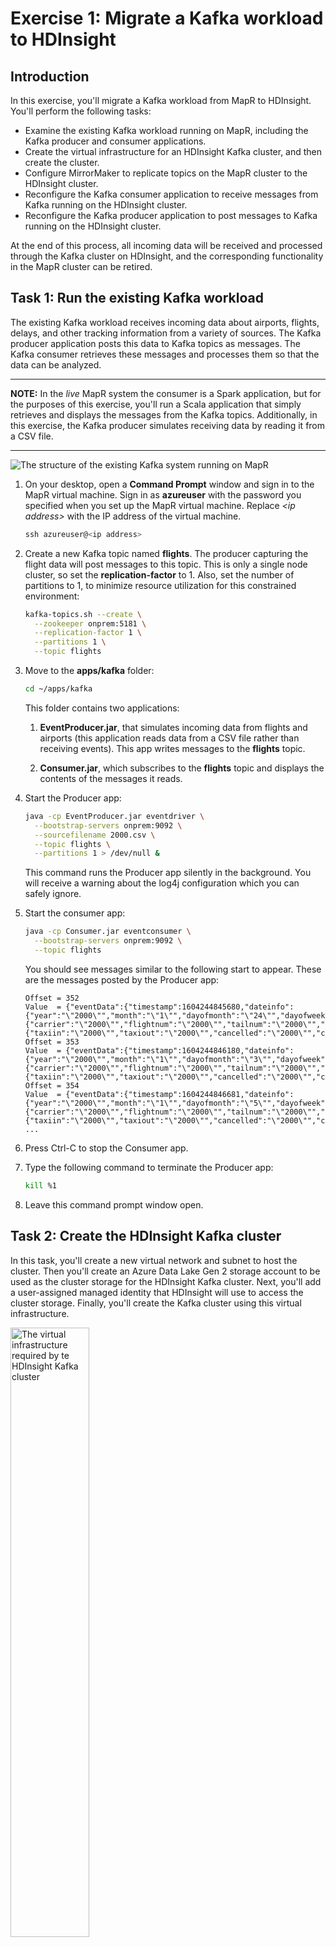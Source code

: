 # Exercise 1: Migrate a Kafka workload to HDInsight

## Introduction

In this exercise, you'll migrate a Kafka workload from MapR to HDInsight. You'll perform the following tasks:

- Examine the existing Kafka workload running on MapR, including the Kafka producer and consumer applications.
- Create the virtual infrastructure for an HDInsight Kafka cluster, and then create the cluster.
- Configure MirrorMaker to replicate topics on the MapR cluster to the HDInsight cluster.
- Reconfigure the Kafka consumer application to receive messages from Kafka running on the HDInsight cluster.
- Reconfigure the Kafka producer application to post messages to Kafka running on the HDInsight cluster.

At the end of this process, all incoming data will be received and processed through the Kafka cluster on HDInsight, and the corresponding functionality in the MapR cluster can be retired.

## Task 1: Run the existing Kafka workload

The existing Kafka workload receives incoming data about airports, flights, delays, and other tracking information from a variety of sources. The Kafka producer application posts this data to Kafka topics as messages. The Kafka consumer retrieves these messages and processes them so that the data can be analyzed. 

---

**NOTE:**
In the *live* MapR system the consumer is a Spark application, but for the purposes of this exercise, you'll run a Scala application that simply retrieves and displays the messages from the Kafka topics. Additionally, in this exercise, the Kafka producer simulates receiving data by reading it from a CSV file.

---

![The structure of the existing Kafka system running on MapR](../Images/1-KafkaSystem.png)

1. On your desktop, open a **Command Prompt** window and sign in to the MapR virtual machine. Sign in as **azureuser** with the password you specified when you set up the MapR virtual machine. Replace *\<ip address\>* with the IP address of the virtual machine.

    ```PowerShell
    ssh azureuser@<ip address>
    ```

1. Create a new Kafka topic named **flights**. The producer capturing the flight data will post messages to this topic. This is only a single node cluster, so set the **replication-factor** to 1. Also, set the number of partitions to 1, to minimize resource utilization for this constrained environment:

    ```bash
    kafka-topics.sh --create \
      --zookeeper onprem:5181 \
      --replication-factor 1 \
      --partitions 1 \
      --topic flights
    ```

1. Move to the **apps/kafka** folder: 

    ```bash
    cd ~/apps/kafka
    ```

    This folder contains two applications:

    1. **EventProducer.jar**, that simulates incoming data from flights and airports (this application reads data from a CSV file rather than receiving events). This app writes messages to the **flights** topic.

    1. **Consumer.jar**, which subscribes to the **flights** topic and displays the contents of the messages it reads.

1. Start the Producer app:

    ```bash
    java -cp EventProducer.jar eventdriver \
      --bootstrap-servers onprem:9092 \
      --sourcefilename 2000.csv \
      --topic flights \
      --partitions 1 > /dev/null &
    ```

    This command runs the Producer app silently in the background. You will receive a warning about the log4j configuration which you can safely ignore.

1. Start the consumer app:

    ```bash
    java -cp Consumer.jar eventconsumer \
      --bootstrap-servers onprem:9092 \
      --topic flights
    ```

    You should see messages similar to the following start to appear. These are the messages posted by the Producer app:

    ```text
    Offset = 352
    Value  = {"eventData":{"timestamp":1604244845680,"dateinfo":{"year":"\"2000\"","month":"\"1\"","dayofmonth":"\"24\"","dayofweek":"\"1\"","deptime":"\"2000\"","crsdeptime":"\"2000\"","arrtime":"\"2000\"","crsarrtime":"\"2000\""},"flightinfo":{"carrier":"\"2000\"","flightnum":"\"2000\"","tailnum":"\"2000\"","elapsedtime":"\"2000\"","crselapsedtime":"\"2000\"","airtime":"\"2000\"","arrdelay":"\"2000\"","depdelay":"\"2000\"","origin":"\"2000\"","dest":"\"2000\"","distance":"\"2000\""},"delayinfo":{"taxiin":"\"2000\"","taxiout":"\"2000\"","cancelled":"\"2000\"","cancellationcode":"\"2000\"","diverted":"\"2000\"","carrierdelay":"\"2000\"","weatherdelay":"\"2000\"","nasdelay":"\"2000\"","securitydelay":"\"2000\"","lateaircraftdelay":"\"2000\""}}}
    Offset = 353
    Value  = {"eventData":{"timestamp":1604244846180,"dateinfo":{"year":"\"2000\"","month":"\"1\"","dayofmonth":"\"3\"","dayofweek":"\"1\"","deptime":"\"2000\"","crsdeptime":"\"2000\"","arrtime":"\"2000\"","crsarrtime":"\"2000\""},"flightinfo":{"carrier":"\"2000\"","flightnum":"\"2000\"","tailnum":"\"2000\"","elapsedtime":"\"2000\"","crselapsedtime":"\"2000\"","airtime":"\"2000\"","arrdelay":"\"2000\"","depdelay":"\"2000\"","origin":"\"2000\"","dest":"\"2000\"","distance":"\"2000\""},"delayinfo":{"taxiin":"\"2000\"","taxiout":"\"2000\"","cancelled":"\"2000\"","cancellationcode":"\"2000\"","diverted":"\"2000\"","carrierdelay":"\"2000\"","weatherdelay":"\"2000\"","nasdelay":"\"2000\"","securitydelay":"\"2000\"","lateaircraftdelay":"\"2000\""}}}
    Offset = 354
    Value  = {"eventData":{"timestamp":1604244846681,"dateinfo":{"year":"\"2000\"","month":"\"1\"","dayofmonth":"\"5\"","dayofweek":"\"3\"","deptime":"\"2000\"","crsdeptime":"\"2000\"","arrtime":"\"2000\"","crsarrtime":"\"2000\""},"flightinfo":{"carrier":"\"2000\"","flightnum":"\"2000\"","tailnum":"\"2000\"","elapsedtime":"\"2000\"","crselapsedtime":"\"2000\"","airtime":"\"2000\"","arrdelay":"\"2000\"","depdelay":"\"2000\"","origin":"\"2000\"","dest":"\"2000\"","distance":"\"2000\""},"delayinfo":{"taxiin":"\"2000\"","taxiout":"\"2000\"","cancelled":"\"2000\"","cancellationcode":"\"2000\"","diverted":"\"2000\"","carrierdelay":"\"2000\"","weatherdelay":"\"2000\"","nasdelay":"\"2000\"","securitydelay":"\"2000\"","lateaircraftdelay":"\"2000\""}}}
    ...
    ```

1. Press Ctrl-C to stop the Consumer app.

1. Type the following command to terminate the Producer app:

    ```bash
    kill %1
    ```

1. Leave this command prompt window open.

## Task 2: Create the HDInsight Kafka cluster

In this task, you'll create a new virtual network and subnet to host the cluster.  Then you'll create an Azure Data Lake Gen 2 storage account to be used as the cluster storage for the HDInsight Kafka cluster. Next, you'll add a user-assigned managed identity that HDInsight will use to access the cluster storage. Finally, you'll create the Kafka cluster using this virtual infrastructure.

<img alt="The virtual infrastructure required by te HDInsight Kafka cluster" src="../Images/1-HDInsightKafka.png" width=50%>

### Create the virtual network

1. Return to the Azure portal in the web browser.

1. If the Home page isn't currently displayed, click select the **Home** link in the upper left hand corner:

     ![The **Home** link on a page in the Azure portal](../Images/1-Home-Link.png)

1. On the Home page, hover over the **Resource groups** icon, and then select **Create**:

    ![The Resource Groups icon on the Home page in the Azure portal](../Images/1-Home-Page.png)

1. On the **Create a resource group** page,  select the same subscription and region that you used to create the MapR virtual machine. Name the resource group **workshoprg*9999***, and then select **Review + create**.

1. On the validation page, select **Create**, and wait while the resource group is created.

1. Go to the Azure Home page and select **Create a resource**.

1. On the **New** page, in the **Search the Marketplace** box, type **virtual network**, and then select **Virtual Network** from the list that appears:

    ![The New page in the Azure portal. The user has selected **Virtual Network**](../Images/1-New-Virtual-Network.png)

1. On the **Virtual Network** page, select **Create**.

1. On the **Basics** tab of the **Create virtual network** page, enter the following settings, and then select **Next : IP Addresses**:


    > [!NOTE]
    > In this table, replace the **9999** with the suffix that was generated to uniquely identify your resources as part of the lab setup.
    
    | Field | Value|
    |-|-|
    | Subscription | Select your subscription |
    | Resource group | workshoprg*9999* |
    | Name | clustervnet |
    | Region | Select the same region used by the MapR virtual machine and the **workshoprg*9999*** resource group |


1. On the **IP Addresses** tab, enter the following settings, and then select **Review + create**:

    | Field | Value|
    |-|-|
    | IPv4 address space | Accept the default address space |
    | Add IPv6 address space | Leave unchecked |
    | Add subnet | Click the **default** subnet. In the **Edit subnet** pane, change the name of the subnet to **clustersubnet**, and then select **Save** |

    ![The **IP Addresses** tab for a new virtual network. The user has changed the name of the subnet to **clustersubnet**](../Images/1-Edit-Subnet.png)

1. On the validation page, select **Create**, and wait while the virtual network is created.

### Create the storage account

1. Go to the Azure Home page and select **Create a resource**.

1. On the **New** page, in the **Search the Marketplace** box, type **storage account**, and then select **Storage account** from the list that appears.

1. On the **Storage account** page, select **Create**.

1. On the **Basics** tab of the **Create storage account** page, enter the following settings, and then select **Next : Networking**:

    | Field | Value|
    |-|-|
    | Subscription | Select your subscription |
    | Resource group | workshoprg*9999* |
    | Storage account name | clusterstorage*9999*, where *9999* is your unique suffix |
    | Location | Select the same region used by the Cloudera virtual machine and the **workshoprg*9999*** resource group |
    | Performance | Standard |
    | Account Kind | StorageV2 (general purpose v2) |
    | Replication | Zone-redundant storage (ZRS) |

1. On the **Networking** tab, accept the default settings, and then select **Next : Data protection**.

1. On the **Data protection** tab, accept the default settings, and then select **Next : Advanced**.

1. On **Advanced** tab, under **Data Lake Storage Gen2**, select **Enabled** for **Hierarchical namespace**. Leave all other settings at their default values, and then select **Review + create**.

1. On the validation page, select **Create**, and wait while the storage account is created.

### Create the user assigned managed identity

1. Go to the Azure Home page and select **Create a resource**.

1. On the **New** page, in the **Search the Marketplace** box, type **user assigned**, and then select **User Assigned Managed Identity** from the list that appears.

1. On the **User Assigned Managed Identity** page, select **Create**.

1. On the **Basics** tab of the **Create User Assigned Managed Identity** page, enter the following settings, and then select **Review + create**:

    | Field | Value|
    |-|-|
    | Subscription | Select your subscription |
    | Resource group | workshoprg*9999* |
    | Region | Select the same region used by the MapR virtual machine and the **workshoprg*9999*** resource group |
    | Name | clustermanagedid |

1. On the validation page, select **Create**, and wait while the user assigned managed identity is created.

1. On the Home page in the Azure portal, under **Recent resources**, select **clusterstorage*9999***.

1. On the **clusterstorage*9999*** page, select **Access Control (IAM)**:

    ![The **clusterstorage*9999*** page in the Azure portal. The user has selected **Access Control (IAM)**](../Images/1-Storage-Account.png)

1. On the **clusterstorage*9999* | Access Control (IAM)** page, select **Add**, and then select **Add role assignment**:


    ![The **clusterstorage*9999* | Access Control (IAM)** page in the Azure portal. The user has selected **Add role assignment**](../Images/1-Add-Role-Assignment.png)

1. In the **Add role assignment** pane, enter the following settings, and then select **Save**:

    | Field | Value|
    |-|-|
    | Role | Storage Blob Data Owner |
    | Assign access to | User assigned managed identity |
    | Subscription | Select your subscription |
    | Select | clustermanagedid |

1. Wait while the role is assigned, and then click **Role assignments** to verify that it has been assigned successfully:

    ![The **Role assignments** page in the Azure portal. The **clustermanagedid** identity has been assigned the **Storage BlobData Owner** role in the storage account](../Images/1-Verify-Role-Assignment.png)

### Create the Kafka cluster

1. Go to the Azure Home page and select **Create a resource**.

1. On the **New** page, in the **Search the Marketplace** box, type **Azure HDInsight**, and then select **Azure HDInsight** from the list that appears.

1. On the **Azure HDInsight** page, select **Create**.

1. On the **Basics** tab of the **Create HDInsight cluster** page, enter the following settings, and then select **Next : Storage**:

    | Field | Value|
    |-|-|
    | Subscription | Select your subscription |
    | Resource group | workshoprg*9999* |
    | Cluster name | kafkacluster*9999*, where *9999* is your unique suffix |
    | Region | Select the same region used by the Cloudera virtual machine and the **workshoprg*9999*** resource group |
    | Cluster type | Kafka |
    | Version | Kafka 2.1.1 (HDI 4.0) |
    | Cluster login name | admin |
    | Cluster login password | Pa55w.rdDemo |
    | Confirm cluster login password | Pa55w.rdDemo |
    | Secure Shell (SSH) username | sshuser |
    | Use cluster login password for SSH | checked |

1. On the **Storage** tab, enter the following settings, and then select **Next : Security + networking**:

    | Field | Value|
    |-|-|
    | Primary storage type | Azure Data Lake Storage Gen2 |
    | Primary storage account | clusterstorage*9999* |
    | Filesystem | cluster*9999* |
    | User-assigned managed identity | clustermanagedid |
    | SQL database for Ambari | leave blank |
    | SQL database for Hive | leave blank |
    | SQL database for Oozie | leave blank |

1. On the **Security + networking** tab, enter the following settings, and then select **Next : Configuration + pricing**

    | Field | Value|
    |-|-|
    | Enable enterprise security package | Leave unchecked |
    | Minimum TLS version | 1.2 |
    | Virtual network | clustervnet/workshoprg*9999* |
    
    Leave all remaining settings on this tab with their default values.

1. On the **Configuration + pricing** tab, reduce the number of **Worker nodes** to 3 (to save costs for this exercise), and then select **Review + create**.

1. On the validation page, select **Create**, and wait while the cluster is created.

    ---

    **NOTE:** 
    
    This operation may take 15 or 20 minutes to complete

    ---

## Task 3: Configure MirrorMaker to replicate topics

In this task, you'll configure peering between the virtual network containing the MapR cluster and the virtual network for the HDInsight Kafka cluster. You'll then use MirrorMaker to replicate Kafka topics from the MapR cluster to the HDInsight cluster:

![Kafka on MapR replicating data to the HDInsight cluster using MirrorMaker](../Images/1-MirrorMaker.png)

### Peer the virtual networks

1. On the Home page in the Azure portal, under **Recent resources**, select **clustervnet**:

    ![The **Recent resource** list on the Home page in the Azure portal. The user has selected the **clustervnet** virtual network](../Images/1-Recent-Resources.png)

1. On the **clustervnet** page, under **Settings**, select **Peerings**:

    ![The **clustervnet** page in the Azure portal. The user has selected **Peerings**](../Images/1-Peerings.png)

1. On the **clustervnet | Peerings** page, select **Add**:

    ![The **clustervnet | Peerings** page in the Azure portal. The user is about to add a new peering](../Images/1-Peerings-Add.png)

1. On the **Add peering** page, enter the following settings, and then select **Add**:

    | Field | Value|
    |-|-|
    | This virtual network: Peering link name | clustervnet-to-maprvnet |
    | Traffic to remote virtual network | Allow (default) |
    | Traffic forwarded from remote virtual network | Allow (default) |
    | Virtual network gateway | None (default) |
    | Remote virtual network: Peering link name | maprvnet-to-clustervnet |
    | Virtual network deployment model | Resource manager |
    | I know my resource ID | Leave unchecked |
    | Subscription | Select your subscription |
    | Virtual network | maprvmvnet (workshoprg) |
    | Traffic to remote virtual network | Allow (default) |
    | Traffic forwarded from remote virtual network | Allow (default) |
    | Virtual network gateway | None (default) |
    
1. Wait while the network peerings are created.

### Configure the clusters to support MirrorMaker

1. On the Home page in the Azure portal, under **Recent resources**, select **kafkacluster*9999***.

1. On the **Overview** page for the cluster, under **Dashboards**, select **Ambari home**:

    ![The **kafkacluster*9999*** page in the Azure portal. The user has selected **Ambari home**](../Images/1-Cluster-Overview.png)

1. Sign in to Ambari as **admin** with password **Pa55w.rdDemo** when prompted. The Ambari page should show that the cluster is running the Zookeeper and Kafka services (amongst others):

    ![The Ambari home page, showing the running services.](../Images/1-Ambari-Home.png)


1. In the left-hand pane, select the **Kafka** service. In the main pane, select **CONFIGS**. In the **Filter** box, type **min.insync.replicas**. Change the value of **min.insync.replicas** to 1, and then select **Save**.

    ![The Kafa configuration page in Ambari. The user has changed the **min.insync.replicas** setting to 1.](../Images/1-Configure-Kafka.png)

    ---

    **NOTE:** 
    
    This change is necessary due to the reduced number of nodes in the MapR cluster.

    ---

1. In the **Save Configuration** dialog box, select **SAVE** to confirm the change. Select **OK** when the updated has been made.

1. On the configuration page, select **RESTART**, and then select **Restart All Affected** to restart the Kafka service with the new configuration. In the **Confirmation** dialog box, select **CONFIRM RESTART ALL**.

1. In the **Background Operations** dialog box, wait while the service restarts, and then select **OK**.

    ![The **Background Operations** page in Ambari. The Kafka service has restarted.](../Images/1-Restart-Kafka.png)

1. In the left-hand pane of the Ambari page, select **Hosts**. Make a note of the name prefixes and IP addresses of the worker nodes with the prefixes **wn0**, **wn1**, and **wn2**.

    ![The **Hosts** page in Ambari. The names and addresses of the worker nodes are highlighted.](../Images/1-Worker-Addresses.png)

1. Return to the **Command Prompt** window displaying the SSH connection to the MapR virtual machine.

1. Run the following command to create a bash shell running as root. Enter your password when prompted.

    ```bash
    sudo bash
    ```

1. Edit the **/etc/hosts** file, and add entries for each of the worker nodes in the HDInsight Kafka cluster to the end of the file. The file below shows an example:

    ---

    **NOTE:** 
    
    Use a text editor of your choice. Editors available for Ubuntu include **vi** and **nano**. The **vi** editor is intended for experienced users, but **nano** is more straightforward to use.

    ---

    ```text
    127.0.0.1 localhost

    # The following lines are desirable for IPv6 capable hosts
    ::1 ip6-localhost ip6-loopback
    fe00::0 ip6-localnet
    ff00::0 ip6-mcastprefix
    ff02::1 ip6-allnodes
    ff02::2 ip6-allrouters
    ff02::3 ip6-allhosts

    # Entries for worker nodes
    10.3.0.14 wn0-kafkac
    10.3.0.13 wn1-kafkac
    10.3.0.8  wn2-kafkac
    ```

1. Run the **ifconfig** command, and make a note of the **inet addr** field for the **eth0** device. This is the private IP address of the MapR virtual machine. The text below shows an example of the output generated by the **ifconfig** command. In this example, the **inet addr** is 10.20.0.4.

    ```text
    root@onprem:~/apps/kafka# ifconfig
    eth0    Link encap:Ethernet  HWaddr 00:0d:3a:98:f9:70
            inet addr:10.20.0.4  Bcast:10.1.0.255  Mask:255.255.255.0
            inet6 addr: fe80::20d:3aff:fe98:f970/64 Scope:Link
            UP BROADCAST RUNNING MULTICAST  MTU:1500  Metric:1
            RX packets:45434 errors:0 dropped:15 overruns:0 frame:0
            TX packets:51027 errors:0 dropped:0 overruns:0 carrier:0
            collisions:0 txqueuelen:1000
            RX bytes:21979594 (21.9 MB)  TX bytes:11414674 (11.4 MB)

    lo      Link encap:Local Loopback
            inet addr:127.0.0.1  Mask:255.0.0.0
            ...
    ```

1. Run the following command to quit the root shell and return to the azureuser shell.

    ```bash
    exit
    ```

1. In the Azure portal, on the page for **kafkacluster*9999***, under **Settings**, select **SSH + Cluster login**. In the **SSH + Cluster login** pane, in the **Hostname** list select your cluster, and then make a note of the **ssh** command you can use to connect to this cluster:

    ![The **kafkacluster*9999* | SSH + Cluster login** page in the Azure portal.](../Images/1-SSH-Cluster-Login.png)

1. On the desktop, open another command prompt window, and run the SSH command you just noted, to sign in to the head node of the Kafka cluster. The password is **Pa55w.rdDemo**:

    ```bash
    ssh sshuser@kafkacluster9999-ssh.azurehdinsight.net
    ```

1. Start a shell running as root:

    ```bash
    sudo bash
    ```

1. Edit the file **/etc/hosts**, and add an entry for the MapR virtual machine. The virtual machine has the name **onprem**, with the FQDN of **onprem.internal.cloudapp.net**. The file below shows an example, using the IP address 10.20.0.4 from the earlier step:

    ```text
    127.0.0.1 localhost

    # The following lines are desirable for IPv6 capable hosts
    ::1 ip6-localhost ip6-loopback
    fe00::0 ip6-localnet
    ff00::0 ip6-mcastprefix
    ff02::1 ip6-allnodes
    ff02::2 ip6-allrouters
    ff02::3 ip6-allhosts
    10.3.0.20 hn0-kafkac.kaetua2hhycevkq3hkawfmrwjh.bx.internal.cloudapp.net  headnodehost hn0-kafkac.kaetua2hhycevkq3hkawfmrwjh.bx.internal.cloudapp.net. hn0-kafkac headnodehost. # SlaveNodeManager
    ...
    # MapR virtual machine
    10.20.0.4 onprem.internal.cloudapp.net onprem
    ```

1. Run the following command to quit the root shell and return to the sshuser shell.

    ```bash
    exit
    ```

1. Connect to the first worker node. The password is **Pa55w.rdDemo**, as before:

    ```bash
    ssh wn0-kafkac
    ```

1. Start a shell running as root, edit the **/etc/hosts** file, add the entry for the **onprem** virtual machine as before, and then exit the root shell.

1. Disconnect from the wn0-kafkac node, and return to the head node of the cluster.

1. Repeat the previous three steps for the two remaining worker nodes, **wn1-kafkac** and **wn1-kafkac**.

    ---

    **NOTE:**
    Under some circumstances, the worker nodes might not be named sequentially. For example, you might find that they are named **wn3-kafkac** and **wn4-kafkac**. Check the entries in the **/etc/hosts** file of the head node for the names of these nodes.

    ---

### Configure MirrorMaker

1. As the **sshuser** on the head node in the Kafka cluster, use an editor to create a file named **consumer.properties**, with the following text:

    ```text
    bootstrap.servers=onprem:9092
    group.id=mirror-group
    auto.offset.reset=latest
    exclude.internal.topics=true
    ```

1. Create another file named **producer.properties** with the following text. Set the **boostrap.servers** property using the names of the worker nodes in your cluster:

    ```text
    bootstrap.servers=wn0-kafkac:9092,wn1-kafkac:9092,wn2-kafkac:9092
    acks=1
    batch.size=100
    ```

1. Run the following command to verify that the **flights** topic in the MapR cluster is accessible from the HDInsight Kafka cluster:

    ---

    **NOTE:**

    The path **/usr/hdp/4.1.2.5/kafka/bin/** for the Kafka utilities on the HDInsight cluster was correct at the time of writing, but may change as Microsoft update the implementation of Kafka. Check the contents of the **/usr/hdp** folder for any canges to the folder name for the Kafka utilities.

    ---

    ```bash
    /usr/hdp/4.1.2.5/kafka/bin/kafka-topics.sh --list \
      --zookeeper onprem:5181
    ```

    The results should include the **flights** topic:

    ```text
    __consumer_offsets
    flights
    ```

1. Create a topic on the HDInsight Kafka cluster, also called **flights**:

    ---

    **NOTE:** 
    
    zk0-kafkac is the name of one of the Zookeeper nodes in the kafka cluster. The /etc/hosts file should already contain an entry for this node. It is possible that the Zookeeper nodes are numbered differently, in which case try zk1-kafkac.

    ---

    ```bash
    /usr/hdp/4.1.2.5/kafka/bin/kafka-topics.sh --create \
      --zookeeper zk0-kafkac:2181 \
      --replication-factor 3 \
      --partitions 1 \
      --topic flights
    ```

1. Verify that the local **flights** topic is also available:

    ```bash
    /usr/hdp/4.1.2.5/kafka/bin/kafka-topics.sh --list \
      --zookeeper zk0-kafkac:2181
    ```

1. Start MirrorMaker as a background task:

    ```bash
    /usr/hdp/4.1.2.5/kafka/bin/kafka-mirror-maker.sh \
      --producer.config producer.properties \
      --consumer.config consumer.properties \
      --whitelist flights &
    ```

## Task 4: Reconfigure the Kafka consumer application

In this task, you'll migrate and reconfigure the Kafka consumer application to subscribe to topics in the HDInsight Kafka cluster.

![Kafka consumer subscribing to topics on the HDInsight cluster](../Images/1-HDInsightConsumer.png)

1. Switch back to the SSH session for the MapR virtual machine.

1. Move to the **apps/kafka** folder: 

    ```bash
    cd ~/apps/kafka
    ```

1. Start the Producer app in the background:

    ```bash
    java -cp EventProducer.jar eventdriver \
      --bootstrap-servers onprem:9092 \
      --sourcefilename 2000.csv \
      --topic flights \
      --partitions 1 > /dev/null &
    ```

1. Start the consumer app:

    ```bash
    java -cp Consumer.jar eventconsumer \
      --bootstrap-servers onprem:9092 \
      --topic flights
    ```

    You should see messages containing flight data, as before. Leave the app running.

    This application represents the existing client workload.

1. Open a new command prompt window on the desktop, and open another connection to the MapR virtual machine:

    ```bash
    ssh azureuser@<ip address>
    ```

1. Move to the **apps/kafka** folder: 

    ```bash
    cd ~/apps/kafka
    ```

1. Run the following command to copy the Consumer application to the head node on the HDInsight Kafka cluster. Replace ***9999*** with the number you used to identify your cluster:

    ```bash
    scp Consumer.jar sshuser@kafkacluster9999-ssh.azurehdinsight.net:~
    ```

1. Close this SSH session.

1. Switch back to the SSH session for the HDInsight Kafka cluster head node.

1. Start the consumer application, but connect it to the **flights** topic in the Kafka cluster:

    ```bash
    java -cp Consumer.jar eventconsumer \
      --bootstrap-servers wn0-kafkac:9092 \
      --topic flights
    ```

    Verify that messages start appearing. You have now migrated the Kafka client app to HDInsight.

1. Return to the SSH session for the MapR virtual machine, and press CTRL-C to stop the consumer application.

## Task 5: Reconfigure the Kafka producer application

In this task, you'll update the producer application to post messages to topics in the HDInsight cluster. After this step is complete, you can decommission Kafka in the MapR cluster.

![Kafka producer posting to topics on the HDInsight cluster](../Images/1-HDInsightProducer.png)

1. In the SSH session on the MapR virtual machine, run the following command to copy the Producer application to the head node in the HDInsight Kafka cluster:


    ```bash
    scp EventProducer.jar sshuser@kafkacluster9999-ssh.azurehdinsight.net:~
    ```

1. Copy the data file used as the events source to the HDInsight Kafka cluster:

    ```bash
    scp 2000.csv sshuser@kafkacluster9999-ssh.azurehdinsight.net:~
    ```

1. Open a new command prompt window on the desktop, and open another connection to the head node for the HDInsight Kafka cluster:

    ```bash
    ssh sshuser@kafkacluster9999-ssh.azurehdinsight.net
    ```

1. Start the **EventProducer** application and send messages to the **flights** topic in the Kafka cluster:

    ```bash
    java -cp EventProducer.jar eventdriver \
        --bootstrap-servers wn0-kafkac:9092 \
        --sourcefilename 2000.csv \
        --topic flights --partitions 1
    ```

1. Switch back to the SSH session for the MapR virtual machine.

1. Run the following command to stop the **EventProducer** application:

    ```bash
    kill %1
    ```

    ---

    **You have now migrated the Kafka applications to HDInsight and allowed the service to continue running while you did so.**

    ---

## Task 6: Tidy up

---

**NOTE:** 

Deleting the cluster doesn't delete the storage account or network resources. You can reuse these items for other clusters.

---

1. In SSH session running the **EventProducer** application, press CTRL-C to stop the application, and then run the following command to close the connection to the head node.

    ```bash
    exit
    ```

1. In SSH session running the **Consumer** application, press CTRL-C to stop the application, and then close the connection to the head node.

1. In the Azure portal, go to the page for the HDInsight Kafka cluster.

1. In the command bar, select **Delete**:

    ![The **kafkacluster*9999*** page in the Azure portal. The user is deleting the cluster](../Images/1-Delete-Cluster.png)

1. In the confirmation pane, enter the name of the cluster, and then select **Delete**.

    ![The confirm cluster delete pane.](../Images/1-Delete-Confirm.png)

---

**NOTE:** 

If you don't wish to perform any of the other exercises in this lab, you can delete the entire **workshoprg*9999*** resource group.

---
